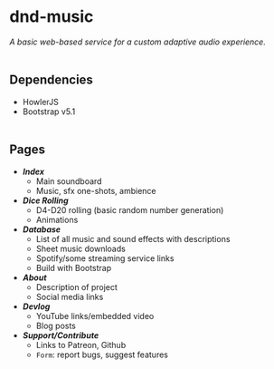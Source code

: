 # dnd-music
*A basic web-based service for a custom adaptive audio experience.*<br><br>


## Dependencies
- HowlerJS
- Bootstrap v5.1<br><br>
## Pages
- ***Index***
  - Main soundboard
  - Music, sfx one-shots, ambience
- ***Dice Rolling***
  - D4-D20 rolling (basic random number generation)
  - Animations
- ***Database***
  - List of all music and sound effects with descriptions
  - Sheet music downloads
  - Spotify/some streaming service links
  - Build with Bootstrap
- ***About***
  - Description of project
  - Social media links
- ***Devlog***
  - YouTube links/embedded video
  - Blog posts
- ***Support/Contribute***
  - Links to Patreon, Github
  - `Form`: report bugs, suggest features
